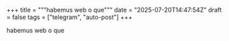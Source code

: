+++
title = """habemus web o que"""
date = "2025-07-20T14:47:54Z"
draft = false
tags = ["telegram", "auto-post"]
+++

habemus web o que
